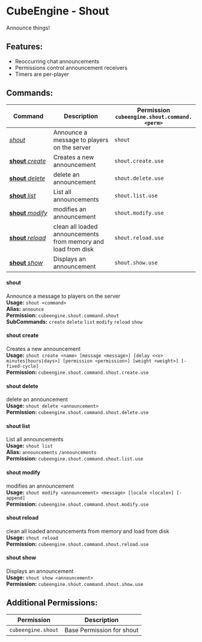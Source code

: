 # CubeEngine - Shout
Announce things!

## Features:
 - Reoccurring chat announcements
 - Permissions control announcement receivers
 - Timers are per-player

## Commands:

| Command | Description | Permission<br>`cubeengine.shout.command.<perm>` |
| --- | --- | --- |
| [*shout*](#shout) | Announce a message to players on the server | `shout` |
| [**shout**&nbsp;*create*](#shout&nbsp;create) | Creates a new announcement | `shout.create.use` |
| [**shout**&nbsp;*delete*](#shout&nbsp;delete) | delete an announcement | `shout.delete.use` |
| [**shout**&nbsp;*list*](#shout&nbsp;list) | List all announcements | `shout.list.use` |
| [**shout**&nbsp;*modify*](#shout&nbsp;modify) | modifies an announcement | `shout.modify.use` |
| [**shout**&nbsp;*reload*](#shout&nbsp;reload) | clean all loaded announcements from memory and load from disk | `shout.reload.use` |
| [**shout**&nbsp;*show*](#shout&nbsp;show) | Displays an announcement | `shout.show.use` |

#### shout  
Announce a message to players on the server  
**Usage:** `shout <command>`  
**Alias:** `announce`  
**Permission:** `cubeengine.shout.command.shout`  
**SubCommands:** `create` `delete` `list` `modify` `reload` `show`  

#### shout&nbsp;create  
Creates a new announcement  
**Usage:** `shout create <name> [message <message>] [delay <<x> minutes|hours|days>] [permission <permission>] [weight <weight>] [-fixed-cycle]`  
**Permission:** `cubeengine.shout.command.shout.create.use`  
  

#### shout&nbsp;delete  
delete an announcement  
**Usage:** `shout delete <announcement>`  
**Permission:** `cubeengine.shout.command.shout.delete.use`  
  

#### shout&nbsp;list  
List all announcements  
**Usage:** `shout list `  
**Alias:** `announcements` `/announcements`  
**Permission:** `cubeengine.shout.command.shout.list.use`  
  

#### shout&nbsp;modify  
modifies an announcement  
**Usage:** `shout modify <announcement> <message> [locale <locale>] [-append]`  
**Permission:** `cubeengine.shout.command.shout.modify.use`  
  

#### shout&nbsp;reload  
clean all loaded announcements from memory and load from disk  
**Usage:** `shout reload `  
**Permission:** `cubeengine.shout.command.shout.reload.use`  
  

#### shout&nbsp;show  
Displays an announcement  
**Usage:** `shout show <announcement>`  
**Permission:** `cubeengine.shout.command.shout.show.use`  
  

## Additional Permissions:

| Permission | Description |
| --- | --- |
| `cubeengine.shout` | Base Permission for shout |